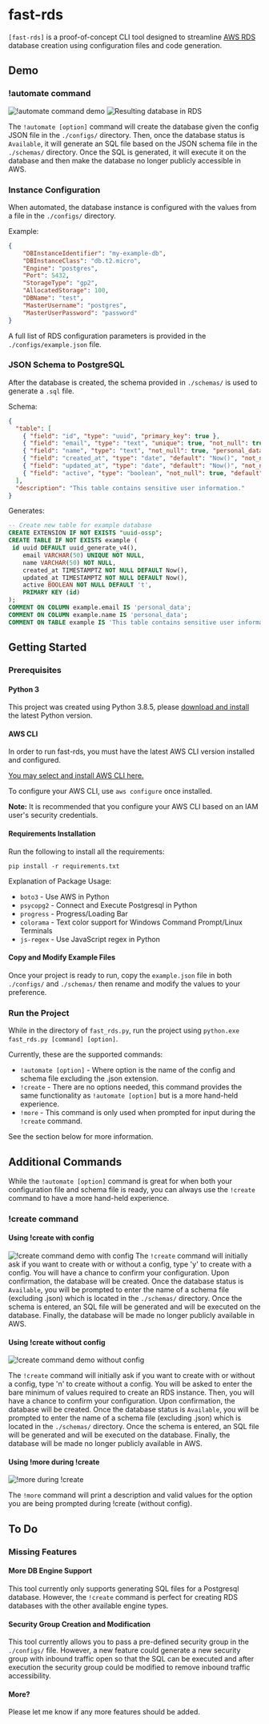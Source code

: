 # fast-rds

`[fast-rds]` is a proof-of-concept CLI tool designed to streamline [AWS RDS](https://aws.amazon.com/rds/) database creation using configuration files and code generation.

## Demo

### !automate command
 ![!automate command demo](/demos/demo-automate.gif)
 ![Resulting database in RDS](/demos/demo-automate.png)

The `!automate [option]` command will create the database given the config JSON file in the `./configs/` directory. Then, once the database status is `Available`, it will generate an SQL file based on the JSON schema file in the `./schemas/` directory. Once the SQL is generated, it will execute it on the database and then make the database no longer publicly accessible in AWS.

### Instance Configuration
When automated, the database instance is configured with the values from a file in the `./configs/` directory.

Example:
```json
{
    "DBInstanceIdentifier": "my-example-db",
    "DBInstanceClass": "db.t2.micro",
    "Engine": "postgres",
    "Port": 5432,
    "StorageType": "gp2",
    "AllocatedStorage": 100,
    "DBName": "test",
    "MasterUsername": "postgres",
    "MasterUserPassword": "password"
}
```

A full list of RDS configuration parameters is provided in the `./configs/example.json` file.

### JSON Schema to PostgreSQL

After the database is created, the schema provided in `./schemas/` is used to generate a `.sql` file.

Schema:
```json
{
  "table": [
    { "field": "id", "type": "uuid", "primary_key": true },
    { "field": "email", "type": "text", "unique": true, "not_null": true, "personal_data": true },
    { "field": "name", "type": "text", "not_null": true, "personal_data": true },
    { "field": "created_at", "type": "date", "default": "Now()", "not_null": true },
    { "field": "updated_at", "type": "date", "default": "Now()", "not_null": true },
    { "field": "active", "type": "boolean", "not_null": true, "default": true }
  ],
  "description": "This table contains sensitive user information."
}
```
Generates:
```sql
-- Create new table for example database
CREATE EXTENSION IF NOT EXISTS "uuid-ossp";
CREATE TABLE IF NOT EXISTS example (
 id uuid DEFAULT uuid_generate_v4(),
	email VARCHAR(50) UNIQUE NOT NULL,
	name VARCHAR(50) NOT NULL,
	created_at TIMESTAMPTZ NOT NULL DEFAULT Now(),
	updated_at TIMESTAMPTZ NOT NULL DEFAULT Now(),
	active BOOLEAN NOT NULL DEFAULT 't',
	PRIMARY KEY (id)
);
COMMENT ON COLUMN example.email IS 'personal_data';
COMMENT ON COLUMN example.name IS 'personal_data';
COMMENT ON TABLE example IS 'This table contains sensitive user information.';
```

## Getting Started

### Prerequisites

#### Python 3

This project was created using Python 3.8.5, please [download and install](https://www.python.org/downloads/) the latest Python version.

#### AWS CLI

In order to run fast-rds, you must have the latest AWS CLI version installed and configured.

[You may select and install AWS CLI here.](https://aws.amazon.com/cli/)

To configure your AWS CLI, use `aws configure` once installed.

**Note:** It is recommended that you configure your AWS CLI based on an IAM user's security credentials.

#### Requirements Installation

Run the following to install all the requirements:
```
pip install -r requirements.txt
```

Explanation of Package Usage:
* `boto3` - Use AWS in Python
* `psycopg2` - Connect and Execute Postgresql in Python
* `progress` - Progress/Loading Bar
* `colorama` - Text color support for Windows Command Prompt/Linux Terminals
* `js-regex` - Use JavaScript regex in Python

#### Copy and Modify Example Files

Once your project is ready to run, copy the `example.json` file in both `./configs/` and `./schemas/` then rename and modify the values to your preference.

### Run the Project

While in the directory of `fast_rds.py`, run the project using `python.exe fast_rds.py [command] [option]`.

Currently, these are the supported commands:
* `!automate [option]` - Where option is the name of the config and schema file excluding the .json extension.
* `!create` - There are no options needed, this command provides the same functionality as `!automate [option]` but is a more hand-held experience.
* `!more` - This command is only used when prompted for input during the `!create` command.

See the section below for more information.

## Additional Commands
While the `!automate [option]` command is great for when both your configuration file and schema file is ready, you can always use the `!create` command to have a more hand-held experience.

### !create command
#### Using !create with config
![!create command demo with config](/demos/demo-create-with-config.gif)
The `!create` command will initially ask if you want to create with or without a config, type 'y' to create with a config. You will have a chance to confirm your configuration. Upon confirmation, the database will be created. Once the database status is `Available`, you will be prompted to enter the name of a schema file (excluding .json) which is located in the `./schemas/` directory. Once the schema is entered, an SQL file will be generated and will be executed on the database. Finally, the database will be made no longer publicly available in AWS.

#### Using !create without config
![!create command demo without config](/demos/demo-create-without-config.gif)

The `!create` command will initially ask if you want to create with or without a config, type 'n' to create without a config. You will be asked to enter the bare minimum of values required to create an RDS instance. Then, you will have a chance to confirm your configuration. Upon confirmation, the database will be created. Once the database status is `Available`, you will be prompted to enter the name of a schema file (excluding .json) which is located in the `./schemas/` directory. Once the schema is entered, an SQL file will be generated and will be executed on the database. Finally, the database will be made no longer publicly available in AWS.

#### Using !more during !create
![!more during !create](/demos/demo-using-more.gif)

The `!more` command will print a description and valid values for the option you are being prompted during !create (without config).

## To Do

### Missing Features

#### More DB Engine Support

This tool currently only supports generating SQL files for a Postgresql database. However, the `!create` command is perfect for creating RDS databases with the other available engine types.

#### Security Group Creation and Modification

This tool currently allows you to pass a pre-defined security group in the `./configs/` file. However, a new feature could generate a new security group with inbound traffic open so that the SQL can be executed and after execution the security group could be modified to remove inbound traffic accessibility.

#### More?

Please let me know if any more features should be added.
